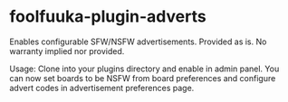 # foolfuuka-plugin-adverts
Enables configurable SFW/NSFW advertisements. Provided as is. No warranty implied nor provided.

Usage:
Clone into your plugins directory and enable in admin panel.
You can now set boards to be NSFW from board preferences and configure advert codes in advertisement preferences page.
